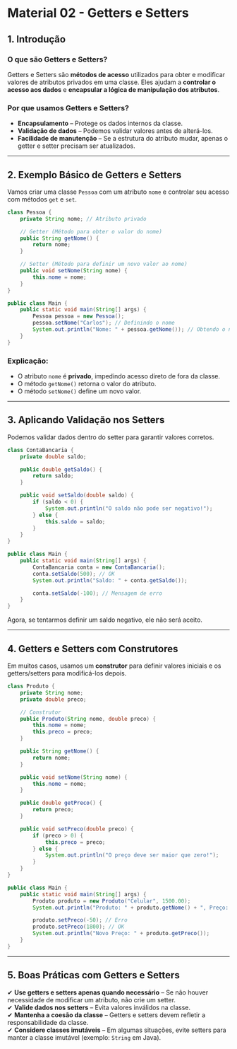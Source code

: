 
# **Material 02 - Getters e Setters**  

## **1. Introdução**  
### O que são Getters e Setters?  
Getters e Setters são **métodos de acesso** utilizados para obter e modificar valores de atributos privados em uma classe. Eles ajudam a **controlar o acesso aos dados** e **encapsular a lógica de manipulação dos atributos**.

### Por que usamos Getters e Setters?  
- **Encapsulamento** – Protege os dados internos da classe.  
- **Validação de dados** – Podemos validar valores antes de alterá-los.  
- **Facilidade de manutenção** – Se a estrutura do atributo mudar, apenas o getter e setter precisam ser atualizados.  

---

## **2. Exemplo Básico de Getters e Setters**  
Vamos criar uma classe `Pessoa` com um atributo `nome` e controlar seu acesso com métodos `get` e `set`.  

```java
class Pessoa {
    private String nome; // Atributo privado

    // Getter (Método para obter o valor do nome)
    public String getNome() {
        return nome;
    }

    // Setter (Método para definir um novo valor ao nome)
    public void setNome(String nome) {
        this.nome = nome;
    }
}

public class Main {
    public static void main(String[] args) {
        Pessoa pessoa = new Pessoa();
        pessoa.setNome("Carlos"); // Definindo o nome
        System.out.println("Nome: " + pessoa.getNome()); // Obtendo o nome
    }
}
```

### Explicação:  
- O atributo `nome` é **privado**, impedindo acesso direto de fora da classe.  
- O método `getNome()` retorna o valor do atributo.  
- O método `setNome()` define um novo valor.  

---

## **3. Aplicando Validação nos Setters**  
Podemos validar dados dentro do setter para garantir valores corretos.  

```java
class ContaBancaria {
    private double saldo;

    public double getSaldo() {
        return saldo;
    }

    public void setSaldo(double saldo) {
        if (saldo < 0) {
            System.out.println("O saldo não pode ser negativo!");
        } else {
            this.saldo = saldo;
        }
    }
}

public class Main {
    public static void main(String[] args) {
        ContaBancaria conta = new ContaBancaria();
        conta.setSaldo(500); // OK
        System.out.println("Saldo: " + conta.getSaldo());

        conta.setSaldo(-100); // Mensagem de erro
    }
}
```
Agora, se tentarmos definir um saldo negativo, ele não será aceito.  

---

## **4. Getters e Setters com Construtores**  
Em muitos casos, usamos um **construtor** para definir valores iniciais e os getters/setters para modificá-los depois.  

```java
class Produto {
    private String nome;
    private double preco;

    // Construtor
    public Produto(String nome, double preco) {
        this.nome = nome;
        this.preco = preco;
    }

    public String getNome() {
        return nome;
    }

    public void setNome(String nome) {
        this.nome = nome;
    }

    public double getPreco() {
        return preco;
    }

    public void setPreco(double preco) {
        if (preco > 0) {
            this.preco = preco;
        } else {
            System.out.println("O preço deve ser maior que zero!");
        }
    }
}

public class Main {
    public static void main(String[] args) {
        Produto produto = new Produto("Celular", 1500.00);
        System.out.println("Produto: " + produto.getNome() + ", Preço: " + produto.getPreco());

        produto.setPreco(-50); // Erro
        produto.setPreco(1800); // OK
        System.out.println("Novo Preço: " + produto.getPreco());
    }
}
```

---

## **5. Boas Práticas com Getters e Setters**  
✔ **Use getters e setters apenas quando necessário** – Se não houver necessidade de modificar um atributo, não crie um setter.  
✔ **Valide dados nos setters** – Evita valores inválidos na classe.  
✔ **Mantenha a coesão da classe** – Getters e setters devem refletir a responsabilidade da classe.  
✔ **Considere classes imutáveis** – Em algumas situações, evite setters para manter a classe imutável (exemplo: `String` em Java).  
